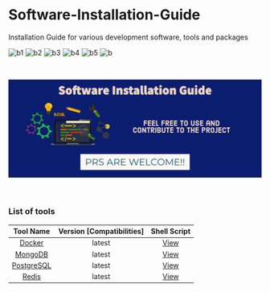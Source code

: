 # Software-Installation-Guide

Installation Guide for various development software, tools and packages

![b1](https://img.shields.io/tokei/lines/github/shravan20/software-installation-guides)
![b2](https://img.shields.io/github/stars/shravan20/software-installation-guides)
![b3](https://img.shields.io/github/issues/shravan20/software-installation-guides)
![b4](https://img.shields.io/github/forks/shravan20/software-installation-guides)
![b5](https://img.shields.io/github/license/shravan20/software-installation-guides)
![b](https://img.shields.io/twitter/url?style=social&url=https%3A%2F%2Fgithub.com%2Fshravan20%2Fsoftware-installation-guides)

<br>

![alt cover](./assets/coverImage.png)

<br>

### List of tools

| Tool Name  | Version [Compatibilities]  | Shell Script |
|:-:|:-:|:-:|
| [Docker](./tools/docker/README.md)  | latest  | [View](./tools/docker)
| [MongoDB](./tools/mongodb/README.md)  | latest  | [View](./tools/mongodb) |
| [PostgreSQL](./tools/postgresql/README.md)| latest | [View](./tools/postgresql) |
| [Redis](./tools/Redis/README.md)      | latest  | [View](./tools/Redis)    |

